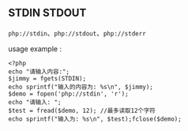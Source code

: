 ## STDIN STDOUT

`php://stdin`、`php://stdout`、`php://stderr`

usage example :

    <?php
    echo "请输入内容:";
    $jimmy = fgets(STDIN);
    echo sprintf("输入的内容为: %s\n", $jimmy);
    $demo = fopen('php://stdin', 'r');
    echo "请输入: ";
    $test = fread($demo, 12); //最多读取12个字符
    echo sprintf("输入为: %s\n", $test);fclose($demo);